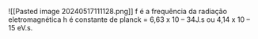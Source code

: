 ![[Pasted image 20240517111128.png]]
f é a frequência da radiação eletromagnética
h é constante de planck = 6,63 x 10 – 34J.s ou 4,14 x 10 – 15 eV.s.

